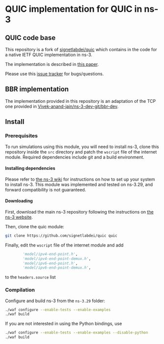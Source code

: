 QUIC implementation for QUIC in ns-3
================================

## QUIC code base

This repository is a fork of [signetlabdei/quic](https://github.com/signetlabdei/quic) which contains in the code for a native IETF QUIC implementation in ns-3.

The implementation is described in [this paper](https://arxiv.org/abs/1902.06121).

Please use this [issue tracker](https://github.com/signetlabdei/quic/issues) for bugs/questions.


## BBR implementation

The implementation provided in this repository is an adaptation of the TCP one provided in [Vivek-anand-jain/ns-3-dev-git/bbr-dev](https://github.com/Vivek-anand-jain/ns-3-dev-git/tree/bbr-dev).

## Install

### Prerequisites ###

To run simulations using this module, you will need to install ns-3, clone
this repository inside the `src` directory and patch the `wscript` file of the internet module. 
Required dependencies include git and a build environment.

#### Installing dependencies ####

Please refer to [the ns-3 wiki](https://www.nsnam.org/wiki/Installation) for instructions on how to set up your system to install ns-3. 
This module was implemented and tested on ns-3.29, and forward compatibility is not guaranteed.

#### Downloading #####

First, download the main ns-3 repository following the instructions on [the ns-3 website](https://www.nsnam.org/releases/ns-3-29/).

Then, clone the quic module:
```bash
git clone https://github.com/signetlabdei/quic quic
```

Finally, edit the `wscript` file of the internet module and add
```python
        'model/ipv4-end-point.h',
        'model/ipv4-end-point-demux.h',
        'model/ipv6-end-point.h',
        'model/ipv6-end-point-demux.h',
```
to the `headers.source` list

### Compilation ###

Configure and build ns-3 from the `ns-3.29` folder:

```bash
./waf configure --enable-tests --enable-examples
./waf build
```

If you are not interested in using the Python bindings, use
```bash
./waf configure --enable-tests --enable-examples --disable-python
./waf build
```
